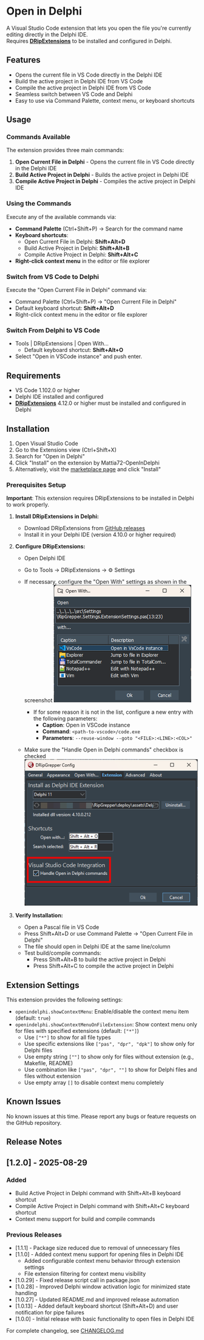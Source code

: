 # Open in Delphi
A Visual Studio Code extension that lets you open the file you're currently editing directly in the Delphi IDE.  
Requires **[DRipExtensions](https://github.com/mattia72/DRipGrepper)** to be installed and configured in Delphi.

## Features

- Opens the current file in VS Code directly in the Delphi IDE
- Build the active project in Delphi IDE from VS Code
- Compile the active project in Delphi IDE from VS Code
- Seamless switch between VS Code and Delphi 
- Easy to use via Command Palette, context menu, or keyboard shortcuts

## Usage

### Commands Available

The extension provides three main commands:

1. **Open Current File in Delphi** - Opens the current file in VS Code directly in the Delphi IDE
2. **Build Active Project in Delphi** - Builds the active project in Delphi IDE 
3. **Compile Active Project in Delphi** - Compiles the active project in Delphi IDE

### Using the Commands

Execute any of the available commands via:
   - **Command Palette** (Ctrl+Shift+P) -> Search for the command name
   - **Keyboard shortcuts**:
     - Open Current File in Delphi: **Shift+Alt+D**
     - Build Active Project in Delphi: **Shift+Alt+B** 
     - Compile Active Project in Delphi: **Shift+Alt+C**
   - **Right-click context menu** in the editor or file explorer

### Switch from VS Code to Delphi 

Execute the "Open Current File in Delphi" command via:
   - Command Palette (Ctrl+Shift+P) -> "Open Current File in Delphi"
   - Default keyboard shortcut: **Shift+Alt+D**
   - Right-click context menu in the editor or file explorer

### Switch From Delphi to VS Code
 
   - Tools | DRipExtensions | Open With...
     - Default keyboard shortcut: **Shift+Alt+O**
   - Select "Open in VSCode instance" and push enter.
    
## Requirements

- VS Code 1.102.0 or higher
- Delphi IDE installed and configured
- **[DRipExtensions](https://github.com/mattia72/DRipGrepper)** 4.12.0 or higher must be installed and configured in Delphi

## Installation

1. Open Visual Studio Code
2. Go to the Extensions view (Ctrl+Shift+X)
3. Search for "Open in Delphi" 
4. Click "Install" on the extension by Mattia72-OpenInDelphi
5. Alternatively, visit the [marketplace page](https://marketplace.visualstudio.com/items?itemName=Mattia72-OpenInDelphi.openindelphi) and click "Install"

### Prerequisites Setup

**Important**: This extension requires DRipExtensions to be installed in Delphi to work properly.

1. **Install DRipExtensions in Delphi:**
   - Download DRipExtensions from [GitHub releases](https://github.com/mattia72/DRipGrepper/releases)
   - Install it in your Delphi IDE (version 4.10.0 or higher required)

2. **Configure DRipExtensions:**
   - Open Delphi IDE
   - Go to Tools → DRipExtensions → :gear: Settings
   - If necessary, configure the "Open With" settings as shown in the screenshot
   ![Open with in Delphi](images/open-with-screenshot.png)

     - If for some reason it is not in the list, configure a new entry with the following parameters:
       - **Caption**: Open in VSCode instance
       - **Command**: `<path-to-vscode>/code.exe`
       - **Parameters**: `--reuse-window --goto "<FILE>:<LINE>:<COL>"`
         
   - Make sure the "Handle Open in Delphi commands" checkbox is checked
   ![DRipExtensions config](images/dripgrepper-extension-config-screenshot.png)


3. **Verify Installation:**
   - Open a Pascal file in VS Code
   - Press Shift+Alt+D or use Command Palette → "Open Current File in Delphi"
   - The file should open in Delphi IDE at the same line/column
   - Test build/compile commands:
     - Press Shift+Alt+B to build the active project in Delphi
     - Press Shift+Alt+C to compile the active project in Delphi

## Extension Settings

This extension provides the following settings:

- `openindelphi.showContextMenu`: Enable/disable the context menu item (default: `true`)
- `openindelphi.showContextMenuOnFileExtension`: Show context menu only for files with specified extensions (default: `["*"]`)
  - Use `["*"]` to show for all file types
  - Use specific extensions like `["pas", "dpr", "dpk"]` to show only for Delphi files
  - Use empty string `[""]` to show only for files without extension (e.g., Makefile, README)
  - Use combination like `["pas", "dpr", ""]` to show for Delphi files and files without extension
  - Use empty array `[]` to disable context menu completely

## Known Issues

No known issues at this time. Please report any bugs or feature requests on the GitHub repository.

## Release Notes

## [1.2.0] - 2025-08-29

### Added
- Build Active Project in Delphi command with Shift+Alt+B keyboard shortcut
- Compile Active Project in Delphi command with Shift+Alt+C keyboard shortcut
- Context menu support for build and compile commands

### Previous Releases
- [1.1.1] - Package size reduced due to removal of unnecessary files
- [1.1.0] - Added context menu support for opening files in Delphi IDE
  - Added configurable context menu behavior through extension settings
  - File extension filtering for context menu visibility
- [1.0.29] - Fixed release script call in package.json
- [1.0.28] - Improved Delphi window activation logic for minimized state handling
- [1.0.27] - Updated README.md and improved release automation
- [1.0.13] - Added default keyboard shortcut (Shift+Alt+D) and user notification for pipe failures
- [1.0.0] - Initial release with basic functionality to open files in Delphi IDE

For complete changelog, see [CHANGELOG.md](CHANGELOG.md)
